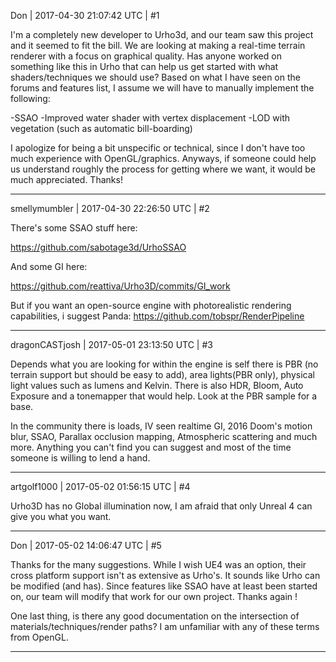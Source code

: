 Don | 2017-04-30 21:07:42 UTC | #1

I'm a completely new developer to Urho3d, and our team saw this project and it seemed to fit the bill. We are looking at making a real-time terrain renderer with a focus on graphical quality. Has anyone worked on something like this in Urho that can help us get started with what shaders/techniques we should use? Based on what I have seen on the forums and features list, I assume we will have to manually implement the following:

-SSAO
-Improved water shader with vertex displacement
-LOD with vegetation (such as automatic bill-boarding)

I apologize for being a bit unspecific or technical, since I don't have too much experience with OpenGL/graphics. Anyways, if someone could help us understand roughly the process for getting where we want, it would be much appreciated. Thanks!

-------------------------

smellymumbler | 2017-04-30 22:26:50 UTC | #2

There's some SSAO stuff here:

https://github.com/sabotage3d/UrhoSSAO

And some GI here:

https://github.com/reattiva/Urho3D/commits/GI_work

But if you want an open-source engine with photorealistic rendering capabilities, i suggest Panda: https://github.com/tobspr/RenderPipeline

-------------------------

dragonCASTjosh | 2017-05-01 23:13:50 UTC | #3

Depends what you are looking for within the engine is self there is PBR (no terrain support but should be easy to add), area lights(PBR only), physical light values such as lumens and Kelvin. There is also HDR, Bloom, Auto Exposure and a tonemapper that would help. Look at the PBR sample for a base.

In the community there is loads, IV seen realtime GI, 2016 Doom's motion blur, SSAO, Parallax occlusion mapping, Atmospheric scattering and much more. Anything you can't find you can suggest and most of the time someone is willing to lend a hand.

-------------------------

artgolf1000 | 2017-05-02 01:56:15 UTC | #4

Urho3D has no Global illumination now, I am afraid that only Unreal 4 can give you what you want.

-------------------------

Don | 2017-05-02 14:06:47 UTC | #5

Thanks for the many suggestions. While I wish UE4 was an option, their cross platform support isn't as extensive as Urho's. It sounds like Urho can be modified (and has). Since features like SSAO have at least been started on, our team will modify that work for our own project. Thanks again !

One last thing, is there any good documentation on the intersection of materials/techniques/render paths? I am unfamiliar with any of these terms from OpenGL.

-------------------------

